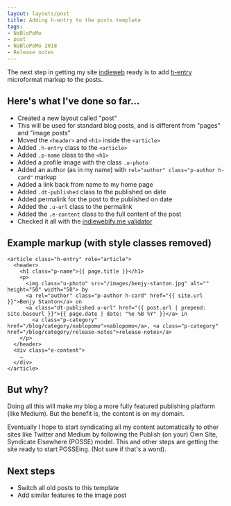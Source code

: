 ```yaml
---
layout: layouts/post
title: Adding h-entry to the posts template
tags: 
- NaBloPoMo
- post
- NaBloPoMo 2018
- Release notes
---
```


<p>The next step in getting my site <a href="https://indieweb.org/">indieweb</a> ready is to add <a href="http://microformats.org/wiki/h-entry">h-entry</a> microformat markup to the posts.</p>

## Here's what I've done so far…

- Created a new layout called "post"
- This will be used for standard blog posts, and is different from "pages" and "image posts"
- Moved the `<header>` and `<h1>` inside the `<article>`
- Added `.h-entry` class to the `<article>`
- Added `.p-name` class to the `<h1>`
- Added a profile image with the class `.u-photo`
- Added an author (as in my name) with `rel="author" class="p-author h-card"` markup
- Added a link back from name to my home page
- Added `.dt-published` class to the published on date
- Added permalink for the post to the published on date
- Added the `.u-url` class to the permalink
- Added the `.e-content` class to the full content of the post
- Checked it all with the [indiewebify.me validator](https://indiewebify.me/validate-h-entry/)

## Example markup (with style classes removed)
```
<article class="h-entry" role="article">
  <header>
    <h1 class="p-name">{{ page.title }}</h1>
    <p>
      <img class="u-photo" src="/images/benjy-stanton.jpg" alt="" height="50" width="50"> by
      <a rel="author" class="p-author h-card" href="{{ site.url }}">Benjy Stanton</a> on
      <a class="dt-published u-url" href="{{ post.url | prepend: site.baseurl }}">{{ page.date | date: "%e %B %Y" }}</a> in
        <a class="p-category" href="/blog/category/nablopomo">nablopomo</a>, <a class="p-category" href="/blog/category/release-notes">release-notes</a>
    </p>
  </header>
  <div class="e-content">
    …
  </div>
</article>
```

## But why?

Doing all this will make my blog a more fully featured publishing platform (like Medium). But the benefit is, the content is on my domain.

Eventually I hope to start syndicating all my content automatically to other sites like Twitter and Medium by following the Publish (on your) Own Site, Syndicate Elsewhere (POSSE) model. This and other steps are getting the site ready to start POSSEing. (Not sure if that's a word).

## Next steps
- Switch all old posts to this template
- Add similar features to the image post
